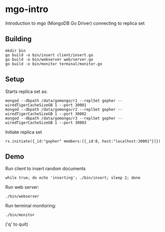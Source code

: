 # mgo-intro
Introduction to mgo (MongoDB Go Driver) connecting to replica set

## Building

```
mkdir bin
go build -o bin/insert client/insert.go
go build -o bin/webserver web/server.go
go build -o bin/monitor terminal/monitor.go
```

## Setup
Starts replica set as: 

```
mongod --dbpath /data/gomongo/r1 --replSet gopher --wiredTigerCacheSizeGB 1 --port 30001
mongod --dbpath /data/gomongo/r2 --replSet gopher --wiredTigerCacheSizeGB 1 --port 30002
mongod --dbpath /data/gomongo/r3 --replSet gopher --wiredTigerCacheSizeGB 1 --port 30003
```

Initiate replica set
```
rs.initiate({_id:"gopher" members:[{_id:0, host:"localhost:30001"}]})
```

## Demo

Run client to insert random documents
```
while true; do echo 'inserting'; ./bin/insert; sleep 2; done
```

Run web server: 
```
./bin/webserver
```


Run terminal monitoring: 
```
./bin/monitor
```
('q' to quit)

